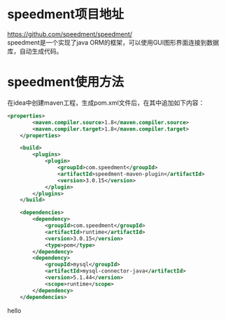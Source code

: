 # speedment项目地址 #
https://github.com/speedment/speedment/   
speedment是一个实现了java ORM的框架，可以使用GUI图形界面连接到数据库，自动生成代码。

# speedment使用方法 #
在idea中创建maven工程，生成pom.xml文件后，在其中追加如下内容：   
```xml
<properties>
        <maven.compiler.source>1.8</maven.compiler.source>
        <maven.compiler.target>1.8</maven.compiler.target>
    </properties>

    <build>
        <plugins>
            <plugin>
                <groupId>com.speedment</groupId>
                <artifactId>speedment-maven-plugin</artifactId>
                <version>3.0.15</version>
            </plugin>
        </plugins>
    </build>

    <dependencies>
        <dependency>
            <groupId>com.speedment</groupId>
            <artifactId>runtime</artifactId>
            <version>3.0.15</version>
            <type>pom</type>
        </dependency>
        <dependency>
            <groupId>mysql</groupId>
            <artifactId>mysql-connector-java</artifactId>
            <version>5.1.44</version>
            <scope>runtime</scope>
        </dependency>
    </dependencies>
```
hello
